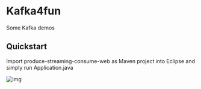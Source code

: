 # Kafka4fun
Some Kafka demos

Quickstart
----------

Import produce-streaming-consume-web as Maven project into Eclipse and simply run Application.java

![img](https://s3-us-west-2.amazonaws.com/kafka-connect-sink/Screen+Shot+2017-09-30+at+4.29.57+AM.png)

